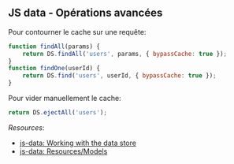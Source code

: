 ## JS data - Opérations avancées

Pour contourner le cache sur une requête:

``` js
function findAll(params) {
    return DS.findAll('users', params, { bypassCache: true });
}
function findOne(userId) {
    return DS.find('users', userId, { bypassCache: true });
}

```
Pour vider manuellement le cache:
``` js
return DS.ejectAll('users');
```

*Resources*:

* [js-data: Working with the data store](http://www.js-data.io/v2.8/docs/working-with-the-data-store)
* [js-data: Resources/Models](http://www.js-data.io/docs/resources)
